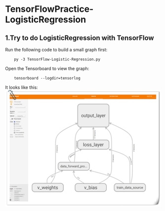 # TensorFlowPractice-LogisticRegression

## 1.Try to do LogisticRegression with TensorFlow
Run the following code to build a small graph first:
```
    py -3 TensorFlow-Logistic-Regression.py
```
Open the Tensorboard to view the graph:
```
    tensorboard --logdir=tensorlog
```
It looks like this:
![TensorFlowLogisticRegression](images/git_tensorflow_train_logistic_regression.JPG)

